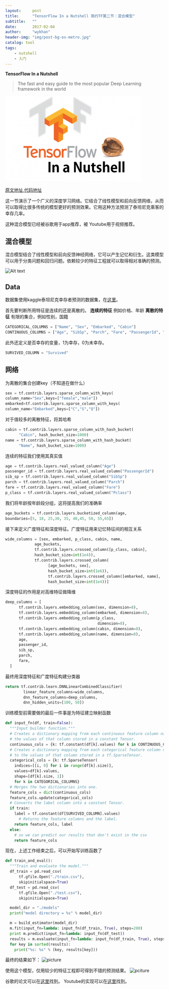 ```yaml
---
layout:     post
title:      "TensorFlow In a Nutshell 简约TF第二节：混合模型"
subtitle:   ""
date:       2017-02-04
author:     "wykhan"
header-img: "img/post-bg-os-metro.jpg"
catalog: tool
tags:
    - nutshell
    - 入门
---
```



**TensorFlow In a Nutshell**
> The fast and easy guide to the most popular Deep Learning framework in the world         

![Alt text](./tensorflow_nutshell-1-432x270.png)

[原文地址](http://camron.xyz/index.php/2016/09/13/hybrid_learning/),[代码地址](https://github.com/c0cky/TensorFlow-in-a-Nutshell/tree/master/part2)

这一节演示了一个广义的深度学习网络。它结合了线性模型和前向反馈网络，从而可以取得比很多传统的模型更好的预测效果。它用这种方法预测了泰坦尼克乘客的幸存几率。

这种混合模型已经被谷歌用于app推荐，被 Youtube用于视频推荐。

## 混合模型

混合模型结合了线性模型和前向反馈神经网络，它可以产生记忆和衍生。这类模型可以用于分类问题和回归问题。依赖较少的特征工程就可以取得相对准确的预测。


![Alt text](https://d262ilb51hltx0.cloudfront.net/max/2000/1*UutPkDr3n0DF6RrlnsAJEA.png)


## Data
数据集使用kaggle泰坦尼克幸存者预测的数据集，在[这里](https://www.kaggle.com/c/titanic/data)。

首先要判断所用特征是连续的还是离散的。
**连续的特征**	例如价格、年龄
**离散的特征** 有限的集合，例如性别，国籍


```python
CATEGORICAL_COLUMNS = ["Name", "Sex", "Embarked", "Cabin"]
CONTINUOUS_COLUMNS = ["Age", "SibSp", "Parch", "Fare", "PassengerId", "Pclass"]
```

此外还定义是否幸存的变量，1为幸存，0为未幸存。

```python
SURVIVED_COLUMN = "Survived"
```

## 网络
为离散的集合创建key（不知道在做什么）

```python
sex = tf.contrib.layers.sparse_column_with_keys(
column_name="Sex",keys=["female","male"])
embarked=tf.contrib.layers.sparse_column_with_keys(
column_name="Embarked",keys=["C","S","Q"])
```

对于值较多的离散特征，将其哈希

```python
cabin = tf.contrib.layers.sparse_column_with_hash_bucket(
      "Cabin", hash_bucket_size=1000)
name = tf.contrib.layers.sparse_column_with_hash_bucket(
      "Name", hash_bucket_size=1000)
```

连续的特征我们使用其真实值

```python
age = tf.contrib.layers.real_valued_column("Age")
passenger_id = tf.contrib.layers.real_valued_column("PassengerId")
sib_sp = tf.contrib.layers.real_valued_column("SibSp")
parch = tf.contrib.layers.real_valued_column("Parch")
fare = tf.contrib.layers.real_valued_column("Fare")
p_class = tf.contrib.layers.real_valued_column("Pclass")
```
我们将年龄按年龄段分组，这将提高我们的准确率

```python
age_buckets = tf.contrib.layers.bucketized_column(age,
boundaries=[5, 18, 25,30, 35, 40,45, 50, 55,65])
```

接下来定义广度特征和深度特征。广度特征用来记忆特征间的相互关系

```python
wide_columns = [sex, embarked, p_class, cabin, name, 
             age_buckets,
             tf.contrib.layers.crossed_column([p_class, cabin],
             hash_bucket_size=int(1e4)),
             tf.contrib.layers.crossed_column(
                   [age_buckets, sex],
                   hash_bucket_size=int(1e6)),
                   tf.contrib.layers.crossed_column([embarked, name],
                   hash_bucket_size=int(1e4))]
```
深度特征的作用是对高维特征做降维

```python
deep_columns = [
      tf.contrib.layers.embedding_column(sex, dimension=8),
      tf.contrib.layers.embedding_column(embarked, dimension=8),
      tf.contrib.layers.embedding_column(p_class,
                                         dimension=8),
      tf.contrib.layers.embedding_column(cabin, dimension=8),
      tf.contrib.layers.embedding_column(name, dimension=8),
      age,
      passenger_id,
      sib_sp,
      parch,
      fare,
  ]
```
最终用深度特征和广度特征构建分类器

```python
return tf.contrib.learn.DNNLinearCombinedClassifier(
        linear_feature_columns=wide_columns,
        dnn_feature_columns=deep_columns,
        dnn_hidden_units=[100, 50])
```
训练模型前需要做的最后一件事是为特征建立映射函数

```python
def input_fn(df, train=False):
  """Input builder function."""
  # Creates a dictionary mapping from each continuous feature column name (k) to
  # the values of that column stored in a constant Tensor.
  continuous_cols = {k: tf.constant(df[k].values) for k in CONTINUOUS_COLUMNS}
  # Creates a dictionary mapping from each categorical feature column name (k)
  # to the values of that column stored in a tf.SparseTensor.
  categorical_cols = {k: tf.SparseTensor(
    indices=[[i, 0] for i in range(df[k].size)],
    values=df[k].values,
    shape=[df[k].size, 1])
    for k in CATEGORICAL_COLUMNS}
  # Merges the two dictionaries into one.
  feature_cols = dict(continuous_cols)
  feature_cols.update(categorical_cols)
  # Converts the label column into a constant Tensor.
  if train:
    label = tf.constant(df[SURVIVED_COLUMN].values)
      # Returns the feature columns and the label.
    return feature_cols, label
  else:
    # so we can predict our results that don't exist in the csv
    return feature_cols
```
现在，上述工作结束之后，可以开始写训练函数了
```python
def train_and_eval():
  """Train and evaluate the model."""
  df_train = pd.read_csv(
      tf.gfile.Open("./train.csv"),
      skipinitialspace=True)
  df_test = pd.read_csv(
      tf.gfile.Open("./test.csv"),
      skipinitialspace=True)
```
```python
  model_dir = "./models"
  print("model directory = %s" % model_dir)
```
```python
  m = build_estimator(model_dir)
  m.fit(input_fn=lambda: input_fn(df_train, True), steps=200)
  print m.predict(input_fn=lambda: input_fn(df_test))
  results = m.evaluate(input_fn=lambda: input_fn(df_train, True), steps=1)
  for key in sorted(results):
    print("%s: %s" % (key, results[key]))
```
最终的结果如下：
![picture](https://app.yinxiang.com/shard/s55/res/9e9a7518-daed-48f3-ab68-f049cd937bc4)

使用这个模型，仅用较少的特征工程即可得到不错的预测结果。
![pciture](https://app.yinxiang.com/shard/s55/res/dc884ccd-9a37-4224-b329-06d49a835c3a)

谷歌的论文可以在[这里](https://arxiv.org/abs/1606.07792)找到。
Youtube的实现可以在[这里](https://static.googleusercontent.com/media/research.google.com/en//pubs/archive/45530.pdf)找到。


